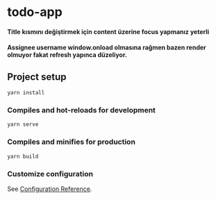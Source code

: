 # todo-app

#### Title kısmını değiştirmek için content üzerine focus yapmanız yeterli 
#### Assignee username window.onload olmasına rağmen bazen render olmuyor fakat refresh yapınca düzeliyor.


## Project setup
```
yarn install
```

### Compiles and hot-reloads for development
```
yarn serve
```

### Compiles and minifies for production
```
yarn build
```

### Customize configuration
See [Configuration Reference](https://cli.vuejs.org/config/).
